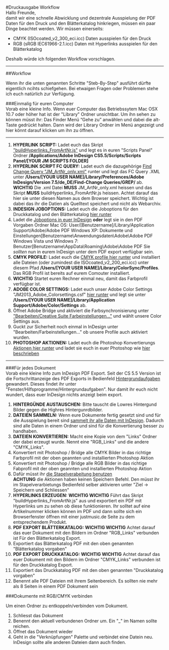#Druckausgabe Workflow  
Hallo Freunde,  
damit wir eine schnelle Abwicklung und dezentrale Ausspielung der PDF Daten für den Druck und den Blätterkatalog hinkriegen, müssen ein paar Dinge beachtet werden. Wir müssen einerseits:  

- CMYK (ISOcoated_v2_300_eci.icc) Daten ausspielen für den Druck  
- RGB (sRGB IEC61966-2.1.icc) Daten mit Hyperlinks ausspielen für den Blätterkatalog  

Deshalb würde ich folgenden Workflow vorschlagen.  

---------------
  
##Workflow  

Wenn ihr die unten genannten Schritte "Steb-By-Step" ausführt dürfte eigentlich ncihts schiefgehen. Bei etwaigen Fragen oder Problemen stehe ich euch natürlich zur Verfügung.  

###Einmalig für euren Computer  
Vorab eine kleine Info. Wenn euer Computer das Betriebssytem Mac OSX 10.7 oder höher hat ist der "Library" Ordner unsichtbar. Um ihn sehen zu können müsst ihr: Das Finder Menü “Gehe zu” anwählen und dabei  die alt-Taste gedrückt halten. Dann wird der Library Ordner im Menü angezeigt und hier könnt darauf klicken um ihn zu öffnen.  

-----------------

1. **HYPERLINK SCRIPT:** 
Ladet euch das Skript ["buildHyperlinks_FromArtNr.js"](https://raw.github.com/fabiantheblind/mpolauncherJSRes/master/buildHyperlinks_FromArtNr.js) und legt es in euren "Scripts Panel" Ordner **/Applications/Adobe InDesign CS5.5/Scripts/Scripts Panel/[YOUR JM SCRIPTS FOLDER]** 
2. **HYPERLINK SCRIPT FC QUERY:** 
Ladet euch die dazugehörige [Find Change Query "JM_ArtNr_only.xml"](https://raw.github.com/fabiantheblind/mpolauncherJSRes/master/_fcqueries/grep/JM_ArtNr_only.xml) runter und legt das FC Query .XML unter **/Users/[YOUR USER NAME]/Library/Preferences/Adobe InDesign/Version 7.5/de_DE/Find-Change Queries/GREP/** ab. **WICHTIG** Die .xml Datei **MUSS** JM_ArtNr_only.xml heissen und das Skript **MUSS** buildHyperlinks_FromArtNr.js heissen. Achtet darauf das hier sie unter diesen Namen aus dem Browser speichert. Wichtig ist dabei das ihr die Datien als Quelltext speichert und nicht als Webarchiv.
3. **INDESIGN JOBOPTIONS:** 
Ladet euch die Joboptions für den Druckkatalog und den Blätterkatalog [hier runter](https://github.com/downloads/fabiantheblind/mpolauncherJSRes/jm_2013_joboptions.zip)    
4. Ladet die [Joboptions in euer InDesign](http://helpx.adobe.com/de/indesign/using/exporting-publishing-pdf.html#load_adobe_pdf_presets) **oder** legt sie in den PDF Vorgaben Ordner
Mac OS: User/[Benutzername]/Library/Application Support/Adobe/Adobe PDF
Windows XP: Dokumente und Einstellungen\[Benutzername\Anwendungsdaten\Adobe\Adobe PDF
Windows Vista und Windows 7: Benutzer\[Benutzername\AppData\Roaming\Adobe\Adobe PDF
Sie *sollten* nun in eurem InDesign unter dem PDF export verfügbar sein.  
5. **CMYK PROFILE:** 
Ladet euch die [CMYK profile hier runter](http://www.eci.org/_media/downloads/icc_profiles_from_eci/eci_offset_2009.zip?id=de%3Adownloads&cache=cache) und installiert alle Dateien (oder zumindest die ISOcoated_v2_200_eci.icc) unter diesem Pfad **/Users/[YOUR USER NAME]/Library/ColorSync/Profiles**. Das RGB Profil ist bereits auf eurem Comouter installiert.  
6. **WICHTIG** Startet euren Rechner einmal neu, damit das Farbprofil verfügbar ist.
7. **ADOBE COLOR SETTINGS:** 
Ladet euch unser Adobe Color Settings "JM2013_Adobe_Colorsettings.csf" [hier runter](https://github.com/downloads/fabiantheblind/mpolauncherJSRes/jm_2013_color_settings.zip) und legt sie unter **/Users/[YOUR USER NAME]/Library/Application Support/Adobe/Color/Settings** ab.  
8. Öffnet Adobe Bridge und aktiviert die Farbsynchronisierung unter ["Bearbeiten/Creative Suite Farbeinstellungen…"](http://help.adobe.com/de_DE/acrobat/standard/using/WS7dd5c1363434bb705ef7070413076c37057-7ff7.html) und wählt unsere Color Settings aus.  
9. Guckt zur Sicherheit noch einmal in InDesign unter "Bearbeiten/Farbeinstellungen…" ob unsere Profile auch aktiviert wurden.  
10. **PHOTOSHOP AKTIONEN:** 
Ladet euch die Photoshop Konvertierungs [Aktionen hier runter](https://github.com/downloads/fabiantheblind/mpolauncherJSRes/jm_2013_psd_actions.zip) und ladet sie euch in euer Photoshop wie [hier beschrieben](http://help.adobe.com/de_DE/photoshop/cs/using/WSfd1234e1c4b69f30ea53e41001031ab64-7451a.html#WS605F6F30-F4AD-4357-8B66-BDFF57DC1558)

------------------------

###Für jedes Dokument  
Vorab eine kleine Info zum InDesign PDF Export. Seit der CS 5.5 Version ist die Fortschrittanzeige des PDF Exports in Bedienfeld [Hintergrundaufgaben](http://helpx.adobe.com/de/indesign/using/exporting-publishing-pdf.html#background_tasks_panel) gewandert. Dieses findet ihr unter "Fenster/Hilfsprogramme/Hintergrundaufgaben". Nur damit ihr euch nicht wundert, dass euer InDesign nichts anzeigt beim export.    
  
1. **HINTERGÜNDE AUSTAUSCHEN:** 
Bitte tauscht die Lowres Hintergund Bilder gegen die Highres Hintergunrdbilder.
1. **DATEIEN SAMMELN:** 
Wenn eure Dokumente fertig gesetzt sind und für die Ausspielung bereit sind [sammelt ihr alle Daten mit InDesign](http://help.adobe.com/de_DE/indesign/cs/using/WSa285fff53dea4f8617383751001ea8cb3f-7060a.html#WSa285fff53dea4f8617383751001ea8cb3f-7058a). Dadurch sind alle Daten in einem Ordner und sind für die Konvertierung besser zu handhaben.  
2. **DATEIEN KONVERTIEREN:**
Macht eine Kopie von dem "Links" Ordner der dabei erzeugt wurde. Nennt eine "RGB_Links" und die andere "CMYK_Links".  
3. Konvertiert mit Photoshop / Bridge alle CMYK Bilder in das richtige Farbprofil mit der oben geannten und installierten Photoshop Aktion  
4. Konvertiert mit Photoshop / Bridge alle RGB Bilder in das richtige Fabprofil mit der oben geannten und installierten Photoshop Aktion  
5. Dafür müsst ihr [die Stapelverabeitung benutzen](http://help.adobe.com/de_DE/photoshop/cs/using/WSfd1234e1c4b69f30ea53e41001031ab64-7427a.html#WSfd1234e1c4b69f30ea53e41001031ab64-7425a)  
**ACHTUNG** die Aktionen haben keinen Speichern Befehl. Den müsst ihr im Stapelverarbietungs Bedienfeld selber aktivieren unter "Ziel -> Speichern und Schliessen"  
5. **HYPERLINKS ERZEUGEN:** 
**WICHTIG WICHTIG** Führt das Skript "buildHyperlinks_FromArtNr.js" aus und exportiert ein PDF mit Hyperlinks um zu sehen ob diese funktionieren. Ihr solltet auf eine Artikelnummer klicken können im PDF und dann sollte sich ein Browserfenster öffnen mit einer justmusic.de Seite zu dem entsprechendem Produkt.  
6. **PDF EXPORT BLÄTTERKATALOG:** 
**WICHTIG WICHTIG** Achtet darauf das euer Dokument mit den Bildern im Ordner "RGB_Links" verbunden ist Für den Blätterkatalog Export.  
7. Exportiert das Blätterkatalog PDF mit den oben genannten "Blätterkatalog vorgaben"  
8. **PDF EXPORT DRUCKKATALOG:** 
**WICHTIG WICHTIG** Achtet darauf das euer Dokument mit den Bildern im Ordner "CMYK_Links" verbunden ist für den Druckkatalog Export.
9. Exportiert das Druckkatalog PDF mit den oben genannten "Druckkatalog vorgaben"  
10. Benennt alle PDF Dateien mit ihrem Seitenbereich. Es sollten nie mehr als 8 Seiten in einem PDF Dokument sein

###Dokumente mit RGB/CMYK verbinden    

Um einen Ordner zu entkoppeln/verbinden vom Dokument.  

1. Schliesst das Dokument  
2. Benennt den aktuell verbundenen Ordner um. Ein "\_" im Namen sollte reichen.  
3. Öffnet das Dokument wieder  
4. Geht in die "Verknüpfungen" Palette und verbindet eine Datein neu. InDesign sollte alle anderen Dateien dann auch finden.
